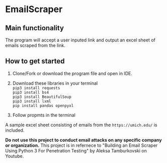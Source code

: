 # EmailScraper

## Main functionality
The program will accept a user inputed link and output an excel sheet of emails scraped from the link.


## How to get started
1. Clone/Fork or download the program file and open in IDE.

2. Download these libraries in your terminal <br>
    `pip3 install requests`<br>
    `pip3 install bs4`<br>
    `pip3 install BeautifulSoup`<br>
    `pip3 install lxml`<br>
    `pip install pandas openpyxl`

3. Follow propmts in the terminal

A sample excel sheet consisting of emails from the `https://umich.edu/` is included.

**Do not use this project to conduct email attacks on any specific company or organization.**
This project is in refernece to "Building an Email Scraper Using Python 3 For Penetration Testing" by Aleksa Tamburkovski on Youtube.